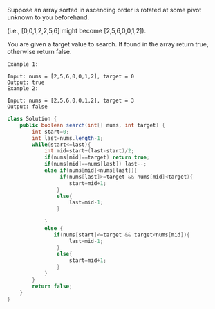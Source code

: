 Suppose an array sorted in ascending order is rotated at some pivot unknown to you beforehand.

(i.e., [0,0,1,2,2,5,6] might become [2,5,6,0,0,1,2]).

You are given a target value to search. If found in the array return true, otherwise return false.
```
Example 1:

Input: nums = [2,5,6,0,0,1,2], target = 0
Output: true
Example 2:

Input: nums = [2,5,6,0,0,1,2], target = 3
Output: false
```

```java
class Solution {
    public boolean search(int[] nums, int target) {
        int start=0;
        int last=nums.length-1;
        while(start<=last){
            int mid=start+(last-start)/2;
            if(nums[mid]==target) return true;
            if(nums[mid]==nums[last]) last--;
            else if(nums[mid]<nums[last]){
                 if(nums[last]>=target && nums[mid]<target){
                    start=mid+1;
                }
                else{
                    last=mid-1;
                }
                
            }
            else {
               if(nums[start]<=target && target<nums[mid]){
                    last=mid-1;
                }
                else{
                    start=mid+1;
                }
            }
        }
        return false;
    }
}
```
